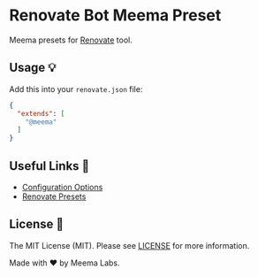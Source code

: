 # Renovate Bot Meema Preset

Meema presets for [Renovate](https://github.com/renovatebot/renovate) tool.

## Usage 💡

Add this into your `renovate.json` file:

```json
{
  "extends": [
    "@meema"
  ]
}
```

## Useful Links 🤝

- [Configuration Options](https://renovatebot.com/docs/configuration-options)
- [Renovate Presets](https://github.com/renovatebot/presets/tree/master/packages)

## License 📄

The MIT License (MIT). Please see [LICENSE](LICENSE.md) for more information.

Made with ❤️ by Meema Labs.
